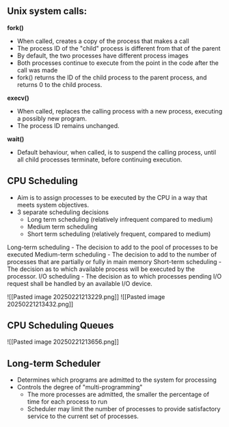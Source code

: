 
## Unix system calls:

**fork()**
- When called, creates a copy of the process that makes a call
- The process ID of the "child" process is different from that of the parent
- By default, the two processes have different process images
- Both processes continue to execute from the point in the code after the call was made
- fork() returns the ID of the child process to the parent process, and returns 0 to the child process. 

**execv()**
- When called, replaces the calling process with a new process, executing a possibly new program. 
- The process ID remains unchanged. 

**wait()**
- Default behaviour, when called, is to suspend the calling process, until all child processes terminate, before continuing execution. 

## CPU Scheduling

- Aim is to assign processes to be executed by the CPU in a way that meets system objectives. 
- 3 separate scheduling decisions
	- Long term scheduling (relatively infrequent compared to medium)
	- Medium term scheduling
	- Short term scheduling (relatively frequent, compared to medium)

Long-term scheduling - The decision to add to the pool of processes to be executed
Medium-term scheduling - The decision to add to the number of processes that are partially or fully in main memory
Short-term scheduling - The decision as to which available process will be executed by the processor. 
I/O scheduling - The decision as to which processes pending I/O request shall be handled by an available I/O device. 


![[Pasted image 20250221213229.png]]
![[Pasted image 20250221213432.png]]

## CPU Scheduling Queues

![[Pasted image 20250221213656.png]]
## Long-term Scheduler

- Determines which programs are admitted to the system for processing
- Controls the degree of "multi-programming"
	- The more processes are admitted, the smaller the percentage of time for each process to run
	- Scheduler may limit the number of processes to provide satisfactory service to the current set of processes. 